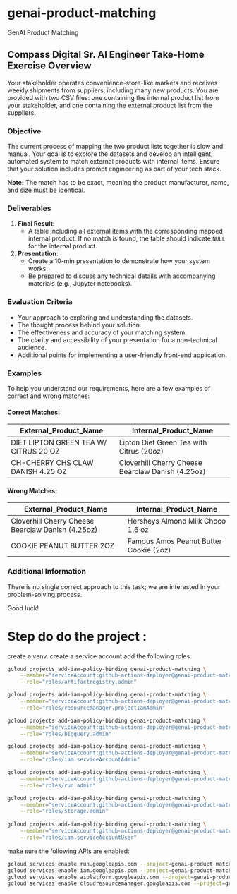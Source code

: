 # genai-product-matching
GenAI Product Matching

## Compass Digital Sr. AI Engineer Take-Home Exercise Overview

Your stakeholder operates convenience-store-like markets and receives weekly shipments from suppliers, including many new products. You are provided with two CSV files: one containing the internal product list from your stakeholder, and one containing the external product list from the suppliers.

### Objective
The current process of mapping the two product lists together is slow and manual. Your goal is to explore the datasets and develop an intelligent, automated system to match external products with internal items. Ensure that your solution includes prompt engineering as part of your tech stack.

**Note:** The match has to be exact, meaning the product manufacturer, name, and size must be identical.

### Deliverables
1. **Final Result**:
   - A table including all external items with the corresponding mapped internal product. If no match is found, the table should indicate `NULL` for the internal product.
2. **Presentation**:
   - Create a 10-min presentation to demonstrate how your system works.
   - Be prepared to discuss any technical details with accompanying materials (e.g., Jupyter notebooks).

### Evaluation Criteria
- Your approach to exploring and understanding the datasets.
- The thought process behind your solution.
- The effectiveness and accuracy of your matching system.
- The clarity and accessibility of your presentation for a non-technical audience.
- Additional points for implementing a user-friendly front-end application.

### Examples
To help you understand our requirements, here are a few examples of correct and wrong matches:

#### Correct Matches:
| External_Product_Name                     | Internal_Product_Name                          |
|-------------------------------------------|-----------------------------------------------|
| DIET LIPTON GREEN TEA W/ CITRUS 20 OZ     | Lipton Diet Green Tea with Citrus (20oz)      |
| CH-CHERRY CHS CLAW DANISH 4.25 OZ         | Cloverhill Cherry Cheese Bearclaw Danish (4.25oz) |

#### Wrong Matches:
| External_Product_Name                     | Internal_Product_Name                          |
|-------------------------------------------|-----------------------------------------------|
| Cloverhill Cherry Cheese Bearclaw Danish (4.25oz) | Hersheys Almond Milk Choco 1.6 oz           |
| COOKIE PEANUT BUTTER 2OZ                  | Famous Amos Peanut Butter Cookie (2oz)        |

### Additional Information
There is no single correct approach to this task; we are interested in your problem-solving process.

Good luck!

# Step do do the project : 
create a venv.
create a service account
add the following roles:
```bash
gcloud projects add-iam-policy-binding genai-product-matching \
    --member="serviceAccount:github-actions-deployer@genai-product-matching.iam.gserviceaccount.com" \
    --role="roles/artifactregistry.admin"

gcloud projects add-iam-policy-binding genai-product-matching \
    --member="serviceAccount:github-actions-deployer@genai-product-matching.iam.gserviceaccount.com" \
    --role="roles/resourcemanager.projectIamAdmin"

gcloud projects add-iam-policy-binding genai-product-matching \
    --member="serviceAccount:github-actions-deployer@genai-product-matching.iam.gserviceaccount.com" \
    --role="roles/bigquery.admin"

gcloud projects add-iam-policy-binding genai-product-matching \
    --member="serviceAccount:github-actions-deployer@genai-product-matching.iam.gserviceaccount.com" \
    --role="roles/iam.serviceAccountAdmin"

gcloud projects add-iam-policy-binding genai-product-matching \
    --member="serviceAccount:github-actions-deployer@genai-product-matching.iam.gserviceaccount.com" \
    --role="roles/run.admin"

gcloud projects add-iam-policy-binding genai-product-matching \
    --member="serviceAccount:github-actions-deployer@genai-product-matching.iam.gserviceaccount.com" \
    --role="roles/storage.admin"
    
gcloud projects add-iam-policy-binding genai-product-matching \
    --member="serviceAccount:github-actions-deployer@genai-product-matching.iam.gserviceaccount.com" \
    --role="roles/iam.serviceAccountUser"
```

make sure the following APIs are enabled:
```bash
gcloud services enable run.googleapis.com --project=genai-product-matching
gcloud services enable iam.googleapis.com --project=genai-product-matching
gcloud services enable aiplatform.googleapis.com --project=genai-product-matching
gcloud services enable cloudresourcemanager.googleapis.com --project=genai-product-matching
```